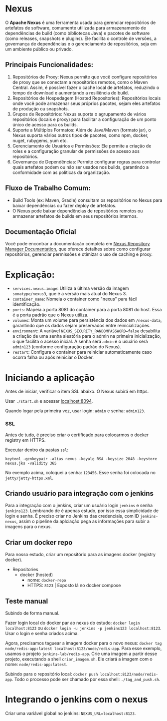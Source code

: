 # Nexus

O **Apache Nexus** é uma ferramenta usada para gerenciar repositórios de artefatos de software, comumente utilizada para armazenamento de dependências de build (como bibliotecas Java) e pacotes de software (como releases, snapshots e plugins). Ele facilita o controle de versões, a governança de dependências e o gerenciamento de repositórios, seja em um ambiente público ou privado.

## Principais Funcionalidades:

1. Repositórios de Proxy: Nexus permite que você configure repositórios de proxy que se conectam a repositórios remotos, como o Maven Central. Assim, é possível fazer o cache local de artefatos, reduzindo o tempo de download e aumentando a resiliência do build.
2. Repositórios de Hospedagem (Hosted Repositories): Repositórios locais onde você pode armazenar seus próprios pacotes, sejam eles artefatos de produção ou snapshots.
3. Grupos de Repositórios: Nexus suporta o agrupamento de vários repositórios (locais e proxy) para facilitar a configuração de um ponto único de acesso para os builds.
4. Suporte a Múltiplos Formatos: Além de Java/Maven (formato jar), o Nexus suporta vários outros tipos de pacotes, como npm, docker, nuget, rubygems, yum etc.
5. Gerenciamento de Usuários e Permissões: Ele permite a criação de roles e a configuração granular de permissões de acesso aos repositórios.
6. Governança de Dependências: Permite configurar regras para controlar quais artefatos podem ou não ser usados nos builds, garantindo a conformidade com as políticas da organização.

## Fluxo de Trabalho Comum:

- Build Tools (ex: Maven, Gradle) consultam os repositórios no Nexus para baixar dependências ou fazer deploy de artefatos.
- O Nexus pode baixar dependências de repositórios remotos ou armazenar artefatos de builds em seus repositórios internos.

## Documentação Oficial

Você pode encontrar a documentação completa em [Nexus Repository Manager Documentation](https://help.sonatype.com/en/sonatype-nexus-repository.html), que oferece detalhes sobre como configurar repositórios, gerenciar permissões e otimizar o uso de caching e proxy.

# Explicação:

- `services.nexus.image`: Utiliza a última versão da imagem `sonatype/nexus3`, que é a versão mais atual do Nexus 3.
- `container_name`: Nomeia o container como "nexus" para fácil identificação.
- `ports`: Mapeia a porta 8081 do container para a porta 8081 do host. Essa é a porta padrão que o Nexus utiliza.
- `volumes`: Monta um volume para persistência dos dados em `/nexus-data`, garantindo que os dados sejam preservados entre reinicializações.
- `environment`: A variável `NEXUS_SECURITY_RANDOMPASSWORD=false` desabilita a criação de uma senha aleatória para o admin na primeira inicialização, o que facilita o acesso inicial. A senha será `admin` e o usuário será `admin123` (conforme configuração padrão do Nexus).
- `restart`: Configura o container para reiniciar automaticamente caso ocorra falha ou após reiniciar o Docker.

# Iniciando a aplicação

Antes de iniciar, verificar o item SSL abaixo. O Nexus subirá em https.

Usar `./start.sh` e acessar [localhost:8094](http://localhost:8094/).

Quando logar pela primeira vez, usar login: `admin` e senha: `admin123`.

### SSL

Antes de tudo, é preciso criar o certificado para colocarmos o docker registry em HTTPS.

Executar dentro da pastas `ssl`:
```shell
keytool -genkeypair -alias nexus -keyalg RSA -keysize 2048 -keystore nexus.jks -validity 365
```

No exemplo acima, coloquei a senha: `123456`. Esse senha foi colocada no `jetty/jetty-https.xml`.

## Criando usuário para integração com o jenkins

Para a integração com o jenkins, criar um usuário login `jenkins` e senha `jenkins123`. Lembrando de é apenas estudo, por isso essa simplicidade de login e senha. É preciso criar no Jenkins das credenciais, com ID `jenkins-nexus`, assim o pipeline da aplciação pega as informações para subir a imagens para o nexus.

## Criar um docker repo

Para nosso estudo, criar um repositório para as imagens docker (registry docker).

- Repositories
  - docker (hosted)
    - nome: `docker-repo`
    - HTTPS: `8123` | Exposto lá no docker compose

## Teste manual

Subindo de forma manual.

Fazer login local do docker par ao nexus do estudo: `docker login localhost:8123` ou `docker login -u jenkins -p jenkins123 localhost:8123`.
Usar o login e senha criados acima.

Agora, precisamos taguear a imagem docker para o novo nexus: `docker tag node/redis-app:latest localhost:8123/node/redis-app`. Para esse exemplo, usamos o projeto `jenkins-lab/redis-app`. Crie uma imagem a partir desse projeto, executando a shell `criar_imagem.sh`. Ele criará a imagem com o nome: `node/redis-app:latest`.

Subindo para o repositório local: `docker push localhost:8123/node/redis-app`. Todo o processo pode ser chamado por essa shell: `./tag_and_push.sh`.

# Integrando o jenkins com o nexus

Criar uma variável global no jenkins: `NEXUS_URL=localhost:8123`.
